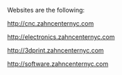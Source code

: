 Websites are the following:


http://cnc.zahncenternyc.com

http://electronics.zahncenternyc.com

http://3dprint.zahncenternyc.com

http://software.zahncenternyc.com
